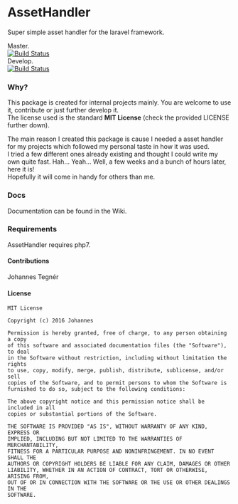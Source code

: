 # AssetHandler
Super simple asset handler for the laravel framework.

Master.  
[![Build Status](https://travis-ci.org/Johannestegner/AssetHandler.svg?branch=master)](https://travis-ci.org/Johannestegner/AssetHandler)   
Develop.  
[![Build Status](https://travis-ci.org/Johannestegner/AssetHandler.svg?branch=develop)](https://travis-ci.org/Johannestegner/AssetHandler)

### Why?
This package is created for internal projects mainly. You are welcome to use it, contribute or just further develop it.  
The license used is the standard **MIT License** (check the provided LICENSE further down).  
  
The main reason I created this package is cause I needed a asset handler for my projects which followed my personal taste in how it was used.  
I tried a few different ones already existing and thought I could write my own quite fast. Hah... Yeah... Well, a few weeks and a bunch of hours later, here it is!  
Hopefully it will come in handy for others than me.  

### Docs
Documentation can be found in the Wiki.

### Requirements
AssetHandler requires php7.

#### Contributions
Johannes Tegnér

#### License

```
MIT License

Copyright (c) 2016 Johannes

Permission is hereby granted, free of charge, to any person obtaining a copy
of this software and associated documentation files (the "Software"), to deal
in the Software without restriction, including without limitation the rights
to use, copy, modify, merge, publish, distribute, sublicense, and/or sell
copies of the Software, and to permit persons to whom the Software is
furnished to do so, subject to the following conditions:

The above copyright notice and this permission notice shall be included in all
copies or substantial portions of the Software.

THE SOFTWARE IS PROVIDED "AS IS", WITHOUT WARRANTY OF ANY KIND, EXPRESS OR
IMPLIED, INCLUDING BUT NOT LIMITED TO THE WARRANTIES OF MERCHANTABILITY,
FITNESS FOR A PARTICULAR PURPOSE AND NONINFRINGEMENT. IN NO EVENT SHALL THE
AUTHORS OR COPYRIGHT HOLDERS BE LIABLE FOR ANY CLAIM, DAMAGES OR OTHER
LIABILITY, WHETHER IN AN ACTION OF CONTRACT, TORT OR OTHERWISE, ARISING FROM,
OUT OF OR IN CONNECTION WITH THE SOFTWARE OR THE USE OR OTHER DEALINGS IN THE
SOFTWARE.
```
